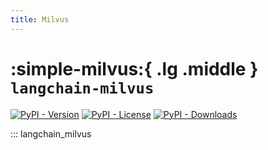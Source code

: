 ```yaml
---
title: Milvus
---
```


# :simple-milvus:{ .lg .middle } `langchain-milvus`

[![PyPI - Version](https://img.shields.io/pypi/v/langchain-milvus?label=%20)](https://pypi.org/project/langchain-milvus/#history)
[![PyPI - License](https://img.shields.io/pypi/l/langchain-milvus)](https://opensource.org/licenses/MIT)
[![PyPI - Downloads](https://img.shields.io/pepy/dt/langchain-milvus)](https://pypistats.org/packages/langchain-milvus)

::: langchain_milvus
